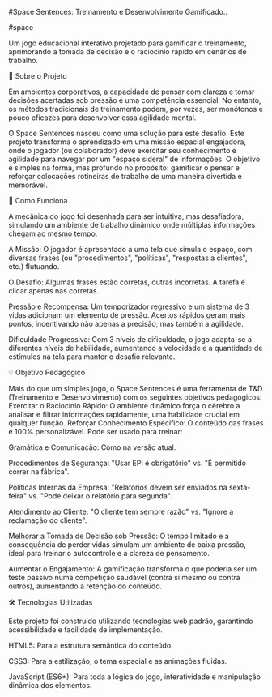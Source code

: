 #Space Sentences: Treinamento e Desenvolvimento Gamificado..

#space

Um jogo educacional interativo projetado para gamificar o treinamento, aprimorando a tomada de decisão e o raciocínio rápido em cenários de trabalho.




🎯 Sobre o Projeto

Em ambientes corporativos, a capacidade de pensar com clareza e tomar decisões acertadas sob pressão é uma competência essencial. No entanto, os métodos tradicionais de treinamento podem, por vezes, ser monótonos e pouco eficazes para desenvolver essa agilidade mental.

O Space Sentences nasceu como uma solução para este desafio. Este projeto transforma o aprendizado em uma missão espacial engajadora, onde o jogador (ou colaborador) deve exercitar seu conhecimento e agilidade para navegar por um "espaço sideral" de informações. O objetivo é simples na forma, mas profundo no propósito: gamificar o pensar e reforçar colocações rotineiras de trabalho de uma maneira divertida e memorável.


🚀 Como Funciona

A mecânica do jogo foi desenhada para ser intuitiva, mas desafiadora, simulando um ambiente de trabalho dinâmico onde múltiplas informações chegam ao mesmo tempo.

A Missão: O jogador é apresentado a uma tela que simula o espaço, com diversas frases (ou "procedimentos", "políticas", "respostas a clientes", etc.) flutuando.

O Desafio: Algumas frases estão corretas, outras incorretas. A tarefa é clicar apenas nas corretas.

Pressão e Recompensa: Um temporizador regressivo e um sistema de 3 vidas adicionam um elemento de pressão. Acertos rápidos geram mais pontos, incentivando não apenas a precisão, mas também a agilidade.

Dificuldade Progressiva: Com 3 níveis de dificuldade, o jogo adapta-se a diferentes níveis de habilidade, aumentando a velocidade e a quantidade de estímulos na tela para manter o desafio relevante.

💡 Objetivo Pedagógico

Mais do que um simples jogo, o Space Sentences é uma ferramenta de T&D (Treinamento e Desenvolvimento) com os seguintes objetivos pedagógicos:
Exercitar o Raciocínio Rápido: O ambiente dinâmico força o cérebro a analisar e filtrar informações rapidamente, uma habilidade crucial em qualquer função.
Reforçar Conhecimento Específico: O conteúdo das frases é 100% personalizável. Pode ser usado para treinar:

Gramática e Comunicação: Como na versão atual.

Procedimentos de Segurança: "Usar EPI é obrigatório" vs. "É permitido correr na fábrica".

Políticas Internas da Empresa: "Relatórios devem ser enviados na sexta-feira" vs. "Pode deixar o relatório para segunda".

Atendimento ao Cliente: "O cliente tem sempre razão" vs. "Ignore a reclamação do cliente".

Melhorar a Tomada de Decisão sob Pressão: O tempo limitado e a consequência de perder vidas simulam um ambiente de baixa pressão, ideal para treinar o autocontrole e a clareza de pensamento.

Aumentar o Engajamento: A gamificação transforma o que poderia ser um teste passivo numa competição saudável (contra si mesmo ou contra outros), aumentando a 
retenção do conteúdo.


🛠️ Tecnologias Utilizadas

Este projeto foi construído utilizando tecnologias web padrão, garantindo acessibilidade e facilidade de implementação.

HTML5: Para a estrutura semântica do conteúdo.

CSS3: Para a estilização, o tema espacial e as animações fluidas.

JavaScript (ES6+): Para toda a lógica do jogo, interatividade e manipulação dinâmica dos elementos.
